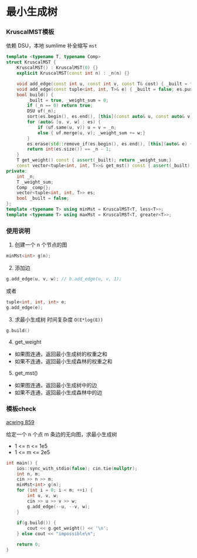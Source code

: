 # 最小生成树



### KruscalMST模板

依赖 DSU，本地 sumlime 补全缩写 `mst`


```c++
template <typename T, typename Comp>
struct KruscalMST {
    KruscalMST() : KruscalMST(0) {}
    explicit KruscalMST(const int n) : _n(n) {}

    void add_edge(const int u, const int v, const T& cost) { _built = false; es.emplace_back(u, v, cost);}
    void add_edge(const tuple<int, int, T>& e) { _built = false; es.push_back(e);}
    bool build() {
        _built = true, _weight_sum = 0;
        if (_n == 0) return true;
        DSU uf(_n);
        sort(es.begin(), es.end(), [this](const auto& u, const auto& v) { return _comp(std::get<2>(u), std::get<2>(v));});
        for (auto& [u, v, w] : es) {
            if (uf.same(u, v)) u = v = _n;
            else { uf.merge(u, v); _weight_sum += w;}
        }
        es.erase(std::remove_if(es.begin(), es.end(), [this](auto& e) { return std::get<0>(e) == _n; }), es.end());
        return int(es.size()) == _n - 1;
    }
    T get_weight() const { assert(_built); return _weight_sum;}
    const vector<tuple<int, int, T>>& get_mst() const { assert(_built); return es;}
private:
    int _n;
    T _weight_sum;
    Comp _comp{};
    vector<tuple<int, int, T>> es;
    bool _built = false;
};
template <typename T> using minMst = KruscalMST<T, less<T>>;
template <typename T> using maxMst = KruscalMST<T, greater<T>>;
```

### 使用说明

1. 创建一个 n 个节点的图

```c++
minMst<int> g(n);
```

2. 添加边

```c++
g.add_edge(u, v, w); // b.add_edge(u, v, 1);
```
或者

```c++
tuple<int, int, int> e;
g.add_edge(e);
```
3. 求最小生成树 时间复杂度 `O(E*log(E))`

```c++
g.build()
```

4. get_weight
 
+ 如果图连通，返回最小生成树的权重之和
+ 如果不连通，返回最小生成森林的权重之和

5. get_mst()

+ 如果图连通，返回最小生成树中的边
+ 如果不连通，返回最小生成森林中的边


### 模板check

[acwing 859](https://www.acwing.com/problem/content/861/)

给定一个 n 个点 m 条边的无向图，求最小生成树

+ 1 <= n <= 1e5
+ 1 <= m <= 2e5

```c++
int main() {
    ios::sync_with_stdio(false); cin.tie(nullptr);
    int n, m;
    cin >> n >> m;
    minMst<int> g(n);
    for (int i = 0; i < m; ++i) {
        int u, v, w;
        cin >> u >> v >> w;
        g.add_edge(--u, --v, w);    
    }
    
    if(g.build()) {
        cout << g.get_weight() << '\n';
    } else cout << "impossible\n";

    return 0;
}
```
